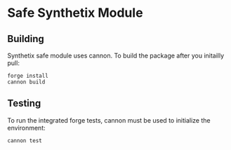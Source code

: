 # Safe Synthetix Module



## Building

Synthetix safe module uses cannon. To build the package after you initailly pull:

```
forge install
cannon build
```

## Testing

To run the integrated forge tests, cannon must be used to initialize the environment:

```
cannon test
```
